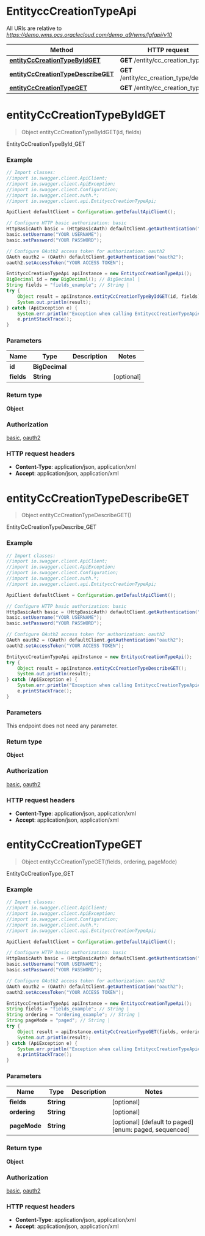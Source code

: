# EntityccCreationTypeApi

All URIs are relative to *https://demo.wms.ocs.oraclecloud.com/demo_a9/wms/lgfapi/v10*

Method | HTTP request | Description
------------- | ------------- | -------------
[**entityCcCreationTypeByIdGET**](EntityccCreationTypeApi.md#entityCcCreationTypeByIdGET) | **GET** /entity/cc_creation_type/{id} | EntityCcCreationTypeById_GET
[**entityCcCreationTypeDescribeGET**](EntityccCreationTypeApi.md#entityCcCreationTypeDescribeGET) | **GET** /entity/cc_creation_type/describe | EntityCcCreationTypeDescribe_GET
[**entityCcCreationTypeGET**](EntityccCreationTypeApi.md#entityCcCreationTypeGET) | **GET** /entity/cc_creation_type | EntityCcCreationType_GET


<a name="entityCcCreationTypeByIdGET"></a>
# **entityCcCreationTypeByIdGET**
> Object entityCcCreationTypeByIdGET(id, fields)

EntityCcCreationTypeById_GET



### Example
```java
// Import classes:
//import io.swagger.client.ApiClient;
//import io.swagger.client.ApiException;
//import io.swagger.client.Configuration;
//import io.swagger.client.auth.*;
//import io.swagger.client.api.EntityccCreationTypeApi;

ApiClient defaultClient = Configuration.getDefaultApiClient();

// Configure HTTP basic authorization: basic
HttpBasicAuth basic = (HttpBasicAuth) defaultClient.getAuthentication("basic");
basic.setUsername("YOUR USERNAME");
basic.setPassword("YOUR PASSWORD");

// Configure OAuth2 access token for authorization: oauth2
OAuth oauth2 = (OAuth) defaultClient.getAuthentication("oauth2");
oauth2.setAccessToken("YOUR ACCESS TOKEN");

EntityccCreationTypeApi apiInstance = new EntityccCreationTypeApi();
BigDecimal id = new BigDecimal(); // BigDecimal | 
String fields = "fields_example"; // String | 
try {
    Object result = apiInstance.entityCcCreationTypeByIdGET(id, fields);
    System.out.println(result);
} catch (ApiException e) {
    System.err.println("Exception when calling EntityccCreationTypeApi#entityCcCreationTypeByIdGET");
    e.printStackTrace();
}
```

### Parameters

Name | Type | Description  | Notes
------------- | ------------- | ------------- | -------------
 **id** | **BigDecimal**|  |
 **fields** | **String**|  | [optional]

### Return type

**Object**

### Authorization

[basic](../README.md#basic), [oauth2](../README.md#oauth2)

### HTTP request headers

 - **Content-Type**: application/json, application/xml
 - **Accept**: application/json, application/xml

<a name="entityCcCreationTypeDescribeGET"></a>
# **entityCcCreationTypeDescribeGET**
> Object entityCcCreationTypeDescribeGET()

EntityCcCreationTypeDescribe_GET



### Example
```java
// Import classes:
//import io.swagger.client.ApiClient;
//import io.swagger.client.ApiException;
//import io.swagger.client.Configuration;
//import io.swagger.client.auth.*;
//import io.swagger.client.api.EntityccCreationTypeApi;

ApiClient defaultClient = Configuration.getDefaultApiClient();

// Configure HTTP basic authorization: basic
HttpBasicAuth basic = (HttpBasicAuth) defaultClient.getAuthentication("basic");
basic.setUsername("YOUR USERNAME");
basic.setPassword("YOUR PASSWORD");

// Configure OAuth2 access token for authorization: oauth2
OAuth oauth2 = (OAuth) defaultClient.getAuthentication("oauth2");
oauth2.setAccessToken("YOUR ACCESS TOKEN");

EntityccCreationTypeApi apiInstance = new EntityccCreationTypeApi();
try {
    Object result = apiInstance.entityCcCreationTypeDescribeGET();
    System.out.println(result);
} catch (ApiException e) {
    System.err.println("Exception when calling EntityccCreationTypeApi#entityCcCreationTypeDescribeGET");
    e.printStackTrace();
}
```

### Parameters
This endpoint does not need any parameter.

### Return type

**Object**

### Authorization

[basic](../README.md#basic), [oauth2](../README.md#oauth2)

### HTTP request headers

 - **Content-Type**: application/json, application/xml
 - **Accept**: application/json, application/xml

<a name="entityCcCreationTypeGET"></a>
# **entityCcCreationTypeGET**
> Object entityCcCreationTypeGET(fields, ordering, pageMode)

EntityCcCreationType_GET



### Example
```java
// Import classes:
//import io.swagger.client.ApiClient;
//import io.swagger.client.ApiException;
//import io.swagger.client.Configuration;
//import io.swagger.client.auth.*;
//import io.swagger.client.api.EntityccCreationTypeApi;

ApiClient defaultClient = Configuration.getDefaultApiClient();

// Configure HTTP basic authorization: basic
HttpBasicAuth basic = (HttpBasicAuth) defaultClient.getAuthentication("basic");
basic.setUsername("YOUR USERNAME");
basic.setPassword("YOUR PASSWORD");

// Configure OAuth2 access token for authorization: oauth2
OAuth oauth2 = (OAuth) defaultClient.getAuthentication("oauth2");
oauth2.setAccessToken("YOUR ACCESS TOKEN");

EntityccCreationTypeApi apiInstance = new EntityccCreationTypeApi();
String fields = "fields_example"; // String | 
String ordering = "ordering_example"; // String | 
String pageMode = "paged"; // String | 
try {
    Object result = apiInstance.entityCcCreationTypeGET(fields, ordering, pageMode);
    System.out.println(result);
} catch (ApiException e) {
    System.err.println("Exception when calling EntityccCreationTypeApi#entityCcCreationTypeGET");
    e.printStackTrace();
}
```

### Parameters

Name | Type | Description  | Notes
------------- | ------------- | ------------- | -------------
 **fields** | **String**|  | [optional]
 **ordering** | **String**|  | [optional]
 **pageMode** | **String**|  | [optional] [default to paged] [enum: paged, sequenced]

### Return type

**Object**

### Authorization

[basic](../README.md#basic), [oauth2](../README.md#oauth2)

### HTTP request headers

 - **Content-Type**: application/json, application/xml
 - **Accept**: application/json, application/xml

